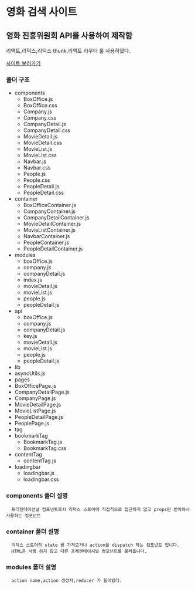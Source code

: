 영화 검색 사이트
=============

영화 진흥위원회 API를 사용하여 제작함
-------------

  리액트,리덕스,리덕스 thunk,리액트 라우터 룰 사용하였다.

[사이트 보러가기](https://justsicklife.github.io/movie-search-web/)

### 폴더 구조 
* components
  * BoxOffice.js
  * BoxOffice.css
  * Company.js
  * Company.css
  * CompanyDetail.js
  * CompanyDetail.css
  * MovieDetail.js
  * MovieDetail.css
  * MovieList.js
  * MovieList.css
  * Navbar.js
  * Navbar.css
  * People.js
  * People.css
  * PeopleDetail.js
  * PeopleDetail.css
* container
  * BoxOfficeContainer.js
  * CompanyContainer.js
  * CompanyDetailContainer.js
  * MovieDetailContainer.js
  * MovieListContainer.js
  * NavbarContainer.js
  * PeopleContainer.js
  * PeopleDetailContainer.js
* modules
  * boxOffice.js
  * company.js
  * companyDetail.js
  * index.js
  * movieDetail.js
  * movieList.js
  * people.js
  * peopleDetail.js
* api
  * boxOffice.js
  * company.js
  * companyDetail.js
  * key.js
  * movieDetail.js
  * movieList.js
  * people.js
  * peopleDetail.js
 * lib 
  * asyncUtils.js
 * pages
  * BoxOfficePage.js
  * CompanyDetailPage.js
  * CompanyPage.js
  * MovieDetailPage.js
  * MovieListPage.js
  * PeopleDetailPage.js
  * PeoplePage.js
 * tag
  * bookmarkTag
    * BookmarkTag.js
    * BookmarkTag.css
  * contentTag
    * contentTag.js
  * loadingbar
    * loadingbar.js
    * loadingbar.css
### components 폴더 설명
      프리젠테이션널 컴포넌트로서 리덕스 스토어에 직접적으로 접근하지 않고 props만 받아와서 사용하는 컴포넌트
### container 폴더 설명
      리덕스 스토어의 state 를 가져오거나 action을 dispatch 하는 컴포넌트 입니다.
      HTML은 사용 하지 않고 다른 프레젠테이셔널 컴포넌트를 불러옵니다.
### modules 폴더 설명 
      action name,action 생성자,reducer 가 들어있다.

